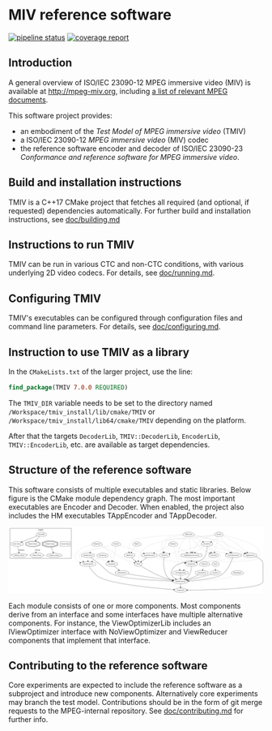 # MIV reference software

[![pipeline status](http://mpegx.int-evry.fr/software/MPEG/MIV/RS/TM1/badges/main/pipeline.svg)](http://mpegx.int-evry.fr/software/MPEG/MIV/RS/TM1/-/commits/main)
[![coverage report](http://mpegx.int-evry.fr/software/MPEG/MIV/RS/TM1/badges/main/coverage.svg)](http://mpegx.int-evry.fr/software/MPEG/MIV/RS/TM1/-/graphs/main/charts)

## Introduction

A general overview of ISO/IEC 23090-12 MPEG immersive video (MIV) is available at http://mpeg-miv.org, including [a list of relevant MPEG documents](https://mpeg-miv.org/index.php/mpeg-documents/).

This software project provides:

* an embodiment of the *Test Model of MPEG immersive video* (TMIV)
* a ISO/IEC 23090-12 *MPEG immersive video* (MIV) codec
* the reference software encoder and decoder of ISO/IEC 23090-23 *Conformance and reference software for MPEG immersive video*.

## Build and installation instructions

TMIV is a C++17 CMake project that fetches all required (and optional, if requested) dependencies automatically.
For further build and installation instructions, see [doc/building.md](doc/building.md)

## Instructions to run TMIV

TMIV can be run in various CTC and non-CTC conditions, with various underlying 2D video codecs.
For details, see [doc/running.md](/doc/running.md).

## Configuring TMIV

TMIV's executables can be configured through configuration files and command line parameters.
For details, see [doc/configuring.md](/doc/configuring.md).

## Instruction to use TMIV as a library

In the `CMakeLists.txt` of the larger project, use the line:

```CMake
find_package(TMIV 7.0.0 REQUIRED)
```

The `TMIV_DIR` variable needs to be set to the directory named `/Workspace/tmiv_install/lib/cmake/TMIV` or `/Workspace/tmiv_install/lib64/cmake/TMIV` depending on the platform. 

After that the targets `DecoderLib`, `TMIV::DecoderLib`, `EncoderLib`, `TMIV::EncoderLib`, etc. are available as target dependencies.

## Structure of the reference software

This software consists of multiple executables and static libraries. Below figure is the CMake module dependency graph. The most important executables are Encoder and Decoder. When enabled, the project also includes the HM executables TAppEncoder and TAppDecoder.

![CMake module graph](doc/module_graph.svg)

Each module consists of one or more components. Most components derive from an interface and some interfaces have multiple alternative components. For instance, the ViewOptimizerLib includes an IViewOptimizer interface with NoViewOptimizer and ViewReducer components that implement that interface.

## Contributing to the reference software

Core experiments are expected to include the reference software as a subproject
and introduce new components. Alternatively core experiments may branch the test
model. Contributions should be in the form of git merge requests to the
MPEG-internal repository. See [doc/contributing.md](doc/contributing.md) for further info.
